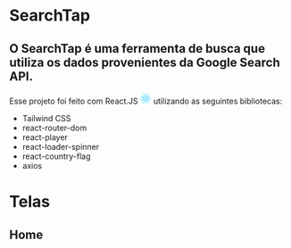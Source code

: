 # SearchTap

<h2>O SearchTap é uma ferramenta de busca que utiliza os dados provenientes da Google Search API.</h2>
<p>Esse projeto foi feito com React.JS <img src="https://raw.githubusercontent.com/devicons/devicon/master/icons/react/react-original.svg" style="width: 20px"/> utilizando as seguintes bibliotecas:</p>
<ul>
  <li>Tailwind CSS</li>
  <li>react-router-dom</li>
  <li>react-player</li>
  <li>react-loader-spinner</li>
  <li>react-country-flag</li>
  <li>axios</li>
</ul>

# Telas

<h2>Home</h2>
